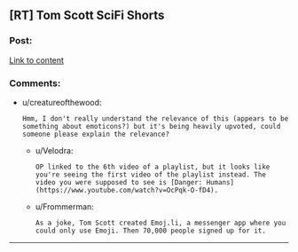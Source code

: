 ## [RT] Tom Scott SciFi Shorts

### Post:

[Link to content](https://www.youtube.com/watch?v=OcPqk-O-fD4&list=PL96C35uN7xGI08uVWv9iEX-maKrBhEcIn&index=4&src_vid=IFe9wiDfb0E&feature=iv&annotation_id=annotation_588395)

### Comments:

- u/creatureofthewood:
  ```
  Hmm, I don't really understand the relevance of this (appears to be something about emoticons?) but it's being heavily upvoted, could someone please explain the relevance?
  ```

  - u/Velodra:
    ```
    OP linked to the 6th video of a playlist, but it looks like you're seeing the first video of the playlist instead. The video you were supposed to see is [Danger: Humans](https://www.youtube.com/watch?v=OcPqk-O-fD4).
    ```

  - u/Frommerman:
    ```
    As a joke, Tom Scott created Emoj.li, a messenger app where you could only use Emoji. Then 70,000 people signed up for it.
    ```

---

